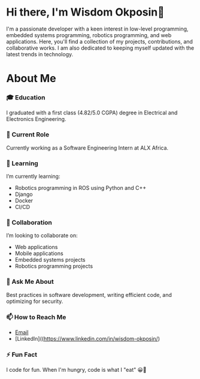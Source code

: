 # Hi there, I'm Wisdom Okposin👋

I'm a passionate developer with a keen interest in low-level programming, embedded systems programming, robotics programming, and web applications. Here, you'll find a collection of my projects, contributions, and collaborative works. I am also dedicated to keeping myself updated with the latest trends in technology.

# About Me
### 🎓 Education
I graduated with a first class (4.82/5.0 CGPA) degree in Electrical and Electronics Engineering.

### 💼 Current Role
Currently working as a Software Engineering Intern at ALX Africa.

### 🌱 Learning
I’m currently learning:

- Robotics programming in ROS using Python and C++
- Django
- Docker
- CI/CD

### 👯 Collaboration
I’m looking to collaborate on:

- Web applications
- Mobile applications
- Embedded systems projects
- Robotics programming projects

### 💬 Ask Me About
  Best practices in software development, writing efficient code, and optimizing for security.

### 📫 How to Reach Me
- [Email](wisdomokposin@gmil.com)
- [LinkedIn]((https://www.linkedin.com/in/wisdom-okposin/)
 
### ⚡ Fun Fact
I code for fun. When I'm hungry, code is what I "eat" 😀🤣
